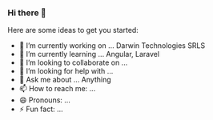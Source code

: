 ### Hi there 👋


Here are some ideas to get you started:

- 🔭 I’m currently working on ... Darwin Technologies SRLS
- 🌱 I’m currently learning ... Angular, Laravel
- 👯 I’m looking to collaborate on ...
- 🤔 I’m looking for help with ...
- 💬 Ask me about ... Anything
- 📫 How to reach me: ...
- 😄 Pronouns: ...
- ⚡ Fun fact: ...
